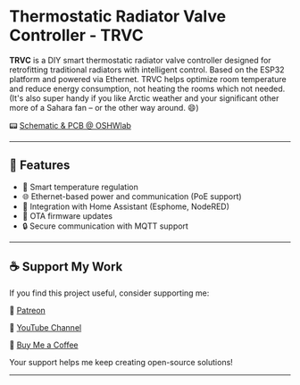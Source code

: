 # Thermostatic Radiator Valve Controller - TRVC


**TRVC** is a DIY smart thermostatic radiator valve controller designed for retrofitting traditional radiators with intelligent control. Based on the ESP32 platform and powered via Ethernet.
TRVC helps optimize room temperature and reduce energy consumption, not heating the rooms which not needed.
(It's also super handy if you like Arctic weather and your significant other more of a Sahara fan – or the other way around. 😄)


📟 [Schematic & PCB @ OSHWlab](https://oshwlab.com/fazy/trv-controller)

---

## 🚀 Features

- 🧠 Smart temperature regulation
- 🌐 Ethernet-based power and communication (PoE support)
- 📱 Integration with Home Assistant (Esphome, NodeRED)
- 💾 OTA firmware updates
- 🔒 Secure communication with MQTT support

---



## ☕ Support My Work

If you find this project useful, consider supporting me:

💖 [Patreon](https://www.patreon.com/c/DemoEffect)

🎥 [YouTube Channel](https://www.youtube.com/@DemoEffect)

🧃 [Buy Me a Coffee](https://buymeacoffee.com/demoeffect)

Your support helps me keep creating open-source solutions!

---
